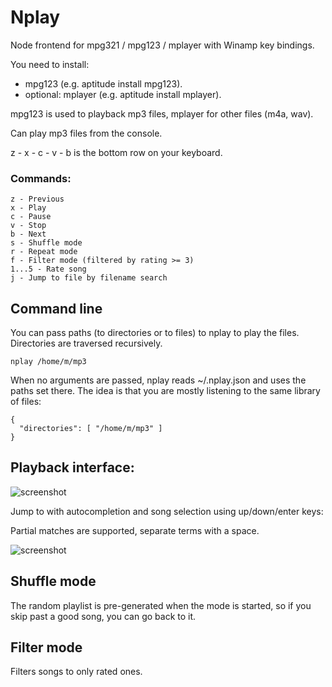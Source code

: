 # Nplay

Node frontend for mpg321 / mpg123 / mplayer with Winamp key bindings.

You need to install:
- mpg123 (e.g. aptitude install mpg123).
- optional: mplayer (e.g. aptitude install mplayer).

mpg123 is used to playback mp3 files, mplayer for other files (m4a, wav).

Can play mp3 files from the console.

z - x - c - v - b is the bottom row on your keyboard.

### Commands:

    z - Previous
    x - Play
    c - Pause
    v - Stop
    b - Next
    s - Shuffle mode
    r - Repeat mode
    f - Filter mode (filtered by rating >= 3)
    1...5 - Rate song
    j - Jump to file by filename search

## Command line

You can pass paths (to directories or to files) to nplay to play the files. Directories are traversed recursively.

    nplay /home/m/mp3

When no arguments are passed, nplay reads ~/.nplay.json and uses the paths set there. The idea is that you are mostly listening to the same library of files:

    {
      "directories": [ "/home/m/mp3" ]
    }

## Playback interface:

![screenshot](https://github.com/mixu/node-winamp/raw/master/doc/playback.png)

Jump to with autocompletion and song selection using up/down/enter keys:

Partial matches are supported, separate terms with a space.

![screenshot](https://github.com/mixu/node-winamp/raw/master/doc/jump_mode.png)

## Shuffle mode

The random playlist is pre-generated when the mode is started, so if you skip past a good song, you can go back to it.

## Filter mode

Filters songs to only rated ones.
